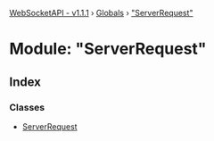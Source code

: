 [WebSocketAPI - v1.1.1](../README.md) › [Globals](../globals.md) › ["ServerRequest"](_serverrequest_.md)

# Module: "ServerRequest"

## Index

### Classes

* [ServerRequest](../classes/_serverrequest_.serverrequest.md)

